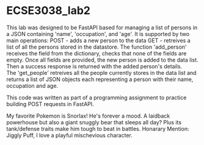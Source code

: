 # ECSE3038_lab2

This lab was designed to be FastAPI based for 
managing a list of persons in a JSON containing 'name', 'occupation', and 'age'.
It is supported by two main operations: POST - adds a new person to the data
                                        GET  - retreives a list of all the persons stored in the datastore.
The function 'add_person' receives the field from the dictionary, checks that none of the fields
are empty. Once all fields are provided, the new person is added to the data list. Then a success response is 
returned with the added person's details.  
      The 'get_people' retreives all the people currently stores in the data list and returns
      a list of JSON objects each representing a person with their name, occupation and age. 


This code was written as part of a programming assignment to practice building POST requests 
in FastAPI.                                      


My favorite Pokemon is Snorlax! He's forever a mood. 
A laidback powerhouse but also a giant snuggly bear that sleeps all day?
Plus its tank/defense traits make him tough to beat in battles.
Honarary Mention: Jiggly Puff, I love a playful mischevious character.
